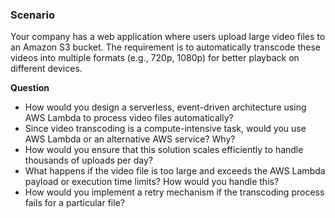 ### Scenario ###
Your company has a web application where users upload large video files to an Amazon S3 bucket. The requirement is to automatically transcode these videos into multiple formats (e.g., 720p, 1080p) for better playback on different devices.

**Question**
- How would you design a serverless, event-driven architecture using AWS Lambda to process video files automatically?
- Since video transcoding is a compute-intensive task, would you use AWS Lambda or an alternative AWS service? Why?
- How would you ensure that this solution scales efficiently to handle thousands of uploads per day?
- What happens if the video file is too large and exceeds the AWS Lambda payload or execution time limits? How would you handle this?
- How would you implement a retry mechanism if the transcoding process fails for a particular file?
